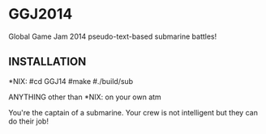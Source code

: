 GGJ2014
=======

Global Game Jam 2014 pseudo-text-based submarine battles!


INSTALLATION
------------

*NIX:
#cd GGJ14
#make
#./build/sub


ANYTHING other than *NIX:
on your own atm

You're the captain of a submarine. Your crew is not intelligent but they can do their job!